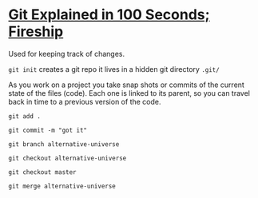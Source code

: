 # [Git Explained in 100 Seconds; Fireship](https://www.youtube.com/watch?v=hwP7WQkmECE)

Used for keeping track of changes.

`git init` creates a git repo it lives in a hidden git directory `.git/`

As you work on a project you take snap shots or commits of the current state of the files (code). Each one is linked to its parent, so you can travel back in time to a previous version of the code.

`git add .`

`git commit -m "got it"`

`git branch alternative-universe`

`git checkout alternative-universe`

`git checkout master`

`git merge alternative-universe`